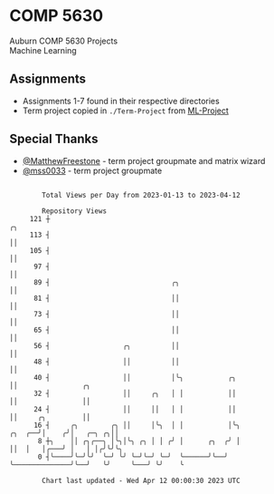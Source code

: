 # COMP 5630
Auburn COMP 5630 Projects  
Machine Learning

## Assignments
- Assignments 1-7 found in their respective directories
- Term project copied in `./Term-Project` from [ML-Project](https://github.com/wumphlett/ML-Project)

## Special Thanks
- [@MatthewFreestone](https://github.com/MatthewFreestone) - term project groupmate and matrix wizard
- [@mss0033](https://github.com/mss0033) - term project groupmate

```

        Total Views per Day from 2023-01-13 to 2023-04-12

        Repository Views
     121 ┼                                                                    ╭╮
     113 ┤                                                                    ││
     105 ┤                                                                    ││
      97 ┤                                                                    ││
      89 ┤                              ╭╮                                    ││
      81 ┤                              ││                                    ││
      73 ┤                              ││                                    ││
      65 ┤                              ││                                    ││
      56 ┤                  ╭╮          ││                                    ││
      48 ┤                  ││          ││                                    ││
      40 ┤                  ││          │╰╮           ╭╮                      ││                ╭╮
      32 ┤                  ││     ╭╮   │ │           ││                      ││                ││
      24 ┤                  ││     ││   │ │           ││                      ││     ╭╮         ││
      16 ┤     ╭╮        ╭╮ ││     │╰╮  │ │           │╰╮              ╭╮  ╭──╯│    ╭╯│   ╭─╮ ╭╮││
       8 ┼╮    ││ ╭╮╭──╮ │╰╮│╰╮ ╭╮ │ │ ╭╯ │      ╭╮  ╭╯ │              ││  │   │╭───╯ │   │ │╭╯╰╯╰╮
       0 ┤╰────╯╰─╯╰╯  ╰─╯ ╰╯ ╰─╯╰─╯ ╰─╯  ╰──────╯╰──╯  ╰──────────────╯╰──╯   ╰╯     ╰───╯ ╰╯    ╰

        Chart last updated - Wed Apr 12 00:00:30 2023 UTC
        
```
